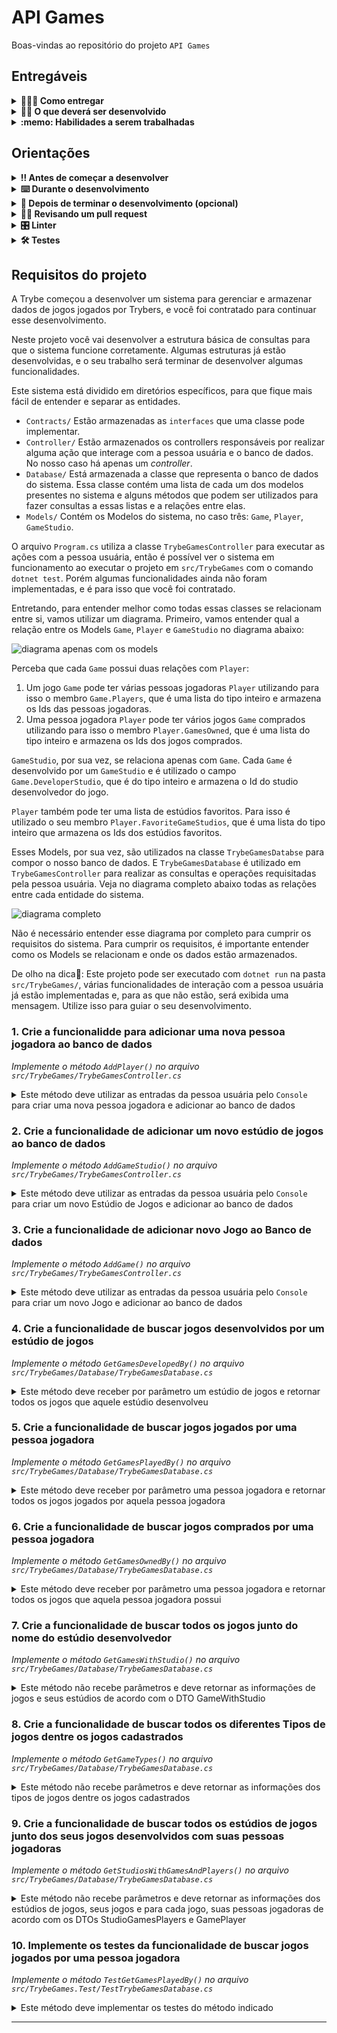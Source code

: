 # API Games

Boas-vindas ao repositório do projeto `API Games`

## Entregáveis

<details>
<summary><strong>🤷🏽‍♀️ Como entregar</strong></summary>

Lembre-se que você pode consultar nosso conteúdo sobre [Git & GitHub](https://app.betrybe.com/learn/course/5e938f69-6e32-43b3-9685-c936530fd326/module/fc998c60-386e-46bc-83ca-4269beb17e17/section/fe827a71-3222-4b4d-a66f-ed98e09961af/day/1a530297-e176-4c79-8ed9-291ae2950540/lesson/2b2edce7-9c49-4907-92a2-aa571f823b79) e nosso [Blog - Git & GitHub](https://blog.betrybe.com/tecnologia/git-e-github/) sempre que precisar!

</details>
  
<details>
<summary><strong>🧑‍💻 O que deverá ser desenvolvido</strong></summary>

<!-- 🤔 Explicar brevemente o que será realizado ao longo do projeto. Aqui, é a porta de entrada para a realização do projeto.
Exemplo: Você vai desenvolver um site que contenha uma série de informações sobre o que você aprendeu aqui na Trybe ao longo das últimas duas seções. O seu site deverá estar com elementos posicionados e estilizados e, além disso, deverá conter semântica apropriada para que seja acessível e melhor ranqueado.-->
Você irá desenvolver diversos métodos que implementarão manipulações a coleções existentes em um software que já teve o seu desenvolvimento iniciado. Além disso, você desenvolverá diversas consultas LINQ para determinadas aplicações e desenvolverá uma aplicação de testes.

</details>
  
<details>
  <summary><strong>:memo: Habilidades a serem trabalhadas </strong></summary>

Neste projeto, verificamos se você é capaz de:

- Desenvolver habilidades com relação a manipulação de coleções
- Desenvolver consultas LINQ para determinadas operações
- Aplicar um método de testes sobre coleções.
- Interpretar as coleções de dados já existentes em um software.
- Interpretar o funcionamento de um código já implementado.

</details>

## Orientações

<details>
  <summary><strong>‼️ Antes de começar a desenvolver</strong></summary><br />

  1. Clone o repositório

  - Use o comando: `git clone git@github.com:tryber/acc-elective-csharp-0x-project-trybe-games.git`.
  - Entre na pasta do repositório que você acabou de clonar:
    - `cd acc-elective-csharp-0x-project-trybe-games`

  2. Instale as dependências
  
  - Entre na pasta `src/`.
  - Execute o comando: `dotnet restore`.
  
  3. Crie uma branch a partir da branch `master`

  - Verifique se você está na branch `master`.
    - Exemplo: `git branch`
  - Se não estiver, mude para a branch `master`.
    - Exemplo: `git checkout master`
  - Agora crie uma branch à qual você vai submeter os `commits` do seu projeto.
    - Você deve criar uma branch no seguinte formato: `nome-de-usuario-nome-do-projeto`
    - Exemplo: `git checkout -b joaozinho-acc-0x-project-trybe-games`

  4. Adicione as mudanças ao _stage_ do Git e faça um `commit`

  - Verifique que as mudanças ainda não estão no _stage_.
    - Exemplo: `git status` (deve aparecer listada a pasta _joaozinho_ em vermelho)
  - Adicione o novo arquivo ao _stage_ do Git.
    - Exemplo:
      - `git add .` (adicionando todas as mudanças - _que estavam em vermelho_ - ao stage do Git)
      - `git status` (deve aparecer listado o arquivo _joaozinho/README.md_ em verde)
  - Faça o `commit` inicial.
    - Exemplo:
      - `git commit -m 'iniciando o projeto x'` (fazendo o primeiro commit)
      - `git status` (deve aparecer uma mensagem tipo essa: _nothing to commit_ )

  5. Adicione a sua branch com o novo `commit` ao repositório remoto

  - Usando o exemplo anterior: `git push -u origin joaozinho-acc-0x-project-trybe-games`.

  6. Crie um novo `Pull Request` _(PR)_

  - Vá até a página de _Pull Requests_ do [repositório no GitHub](https://github.com/tryber/acc-elective-csharp-0x-project-trybe-games/pulls).
  - Clique no botão verde _"New pull request"_.
  - Clique na caixa de seleção _"Compare"_ e escolha a sua branch **com atenção**.
  - Coloque um título para a sua _Pull Request_.
    - Exemplo: _"Cria tela de busca"_
  - Clique no botão verde _"Create pull request"_.
  - Adicione uma descrição para o _Pull Request_ e clique no botão verde _"Create pull request"_.
  - **Não se preocupe em preencher mais nada por enquanto!**.
  - Volte até a [página de _Pull Requests_ do repositório](https://github.com/tryber/acc-elective-csharp-0x-project-trybe-games/pulls) e confira que o seu _Pull Request_ está criado.

</details>

<details>
  <summary><strong>⌨️ Durante o desenvolvimento</strong></summary><br/>

  - Faça `commits` das alterações que você fizer no código regularmente.

  - Lembre-se sempre, após um (ou alguns) `commits`, de atualizar o repositório remoto.

  - Os comandos que você utilizará com mais frequência são:
    1. `git status` _(para verificar o que está em vermelho - fora do stage - e o que está em verde - no stage)_
    2. `git add` _(para adicionar arquivos ao stage do Git)_
    3. `git commit` _(para criar um commit com os arquivos que estão no stage do Git)_
    4. `git push -u origin nome-da-branch` _(para enviar o commit para o repositório remoto na primeira vez que fizer o `push` de uma nova branch)_
    5. `git push` _(para enviar o commit para o repositório remoto após o passo anterior)_

</details>

<details>
  <summary><strong>🤝 Depois de terminar o desenvolvimento (opcional)</strong></summary><br/>

  Para sinalizar que o seu projeto está pronto para o _"Code Review"_, faça o seguinte:

  - Vá até a página **DO SEU** _Pull Request_, adicione a label de _"code-review"_ e marque seus colegas:

    - No menu à direita, clique no _link_ **"Labels"** e escolha a _label_ **code-review**;

    - No menu à direita, clique no _link_ **"Assignees"** e escolha **o seu usuário**;

    - No menu à direita, clique no _link_ **"Reviewers"** e digite `students`, selecione o time `tryber/students-sd-032-csharp`.

  Caso tenha alguma dúvida, [aqui tem um video explicativo](https://vimeo.com/362189205).

</details>

<details>
  <summary><strong>🕵🏿 Revisando um pull request</strong></summary><br />

  Use o conteúdo sobre [Code Review](https://app.betrybe.com/course/real-life-engineer/code-review) para te ajudar a revisar os _Pull Requests_.

</details>

<details>
  <summary><strong>🎛 Linter</strong></summary><br />

  Usaremos o [NetAnalyzer](https://docs.microsoft.com/pt-br/dotnet/fundamentals/code-analysis/overview) para fazer a análise estática do seu código.

  Este projeto já vem com as dependências relacionadas ao _linter_ configuradas no arquivo `.csproj`.

  O analisador já é instalado pelo plugin da `Microsoft C#` no `VSCode`. Para isso, basta fazer o download do [plugin](https://marketplace.visualstudio.com/items?itemName=ms-dotnettools.csharp) e instalá-lo.
</details>

<details>
  <summary><strong>🛠 Testes</strong></summary><br />

  O .NET já possui sua própria plataforma de testes.
  
  Este projeto já vem configurado e com suas dependências.

  ### Executando todos os testes

  Para executar os testes com o .NET, execute o comando dentro do diretório do seu projeto `src/TrybeGames` ou de seus testes `src/TrybeGames.Test`!

  ```
  dotnet test
  ```

  ### Executando um teste específico

  Para executar um teste expecífico, basta executar o comando `dotnet test --filter TestReq01` para o requisito 01 ou `dotnet test --filter TestReq10` para o requisito 10.

  :warning: **Importante:** o comando irá executar testes cujo nome contém `TestReq01`.

  :warning: **O avaliador automático não necessariamente avalia seu projeto na ordem em que os requisitos aparecem no readme. Isso acontece para deixar o processo de avaliação mais rápido. Então, não se assuste se isso acontecer, ok?**

  ### Outras opções para testes
  - Algumas opções que podem lhe ajudar são:
    -  `-?|-h|--help`: exibem a descrição completa de como utilizar o comando.
    -  `-t|--list-tests`: lista todos os testes, ao invés de executá-los.
    -  `-v|--verbosity <LEVEL>`: define o nível de detalhe na resposta dos testes.
      - `q | quiet`
      - `m | minimal`
      - `n | normal`
      - `d | detailed`
      - `diag | diagnostic`
      - Exemplo de uso: 
         ```
           dotnet test -v diag
         ```
         ou
         ```            
           dotnet test --verbosity=diagnostic
         ``` 
</details>

## Requisitos do projeto


A Trybe começou a desenvolver um sistema para gerenciar e armazenar dados de jogos jogados por Trybers, e você foi contratado para continuar esse desenvolvimento. 

Neste projeto você vai desenvolver a estrutura básica de consultas para que o sistema funcione corretamente. Algumas estruturas já estão desenvolvidas, e o seu trabalho será terminar de desenvolver algumas funcionalidades.

Este sistema está dividido em diretórios específicos, para que fique mais fácil de entender e separar as entidades.
 - `Contracts/` Estão armazenadas as `interfaces` que uma classe pode implementar.
 - `Controller/` Estão armazenados os controllers responsáveis por realizar alguma ação que interage com a pessoa usuária e o banco de dados. No nosso caso há apenas um _controller_.
 - `Database/` Está armazenada a classe que representa o banco de dados do sistema. Essa classe contém uma lista de cada um dos modelos presentes no sistema e alguns métodos que podem ser utilizados para fazer consultas a essas listas e a relações entre elas.
 - `Models/` Contém os Modelos do sistema, no caso três: `Game`, `Player`, `GameStudio`.

O arquivo `Program.cs` utiliza a classe `TrybeGamesController` para executar as ações com a pessoa usuária, então é possível ver o sistema em funcionamento ao executar o projeto em `src/TrybeGames` com o comando `dotnet test`. Porém algumas funcionalidades ainda não foram implementadas, e é para isso que você foi contratado.

Entretando, para entender melhor como todas essas classes se relacionam entre si, vamos utilizar um diagrama. Primeiro, vamos entender qual a relação entre os Models `Game`, `Player` e `GameStudio` no diagrama abaixo:

![diagrama apenas com os models](img/diagram-only-models.png)

Perceba que cada `Game` possui duas relações com `Player`:
 1. Um jogo `Game` pode ter várias pessoas jogadoras `Player` utilizando para isso o membro `Game.Players`, que é uma lista do tipo inteiro e armazena os Ids das pessoas jogadoras.
 2. Uma pessoa jogadora `Player` pode ter vários jogos `Game` comprados utilizando para isso o membro `Player.GamesOwned`, que é uma lista do tipo inteiro e armazena os Ids dos jogos comprados.

`GameStudio`, por sua vez, se relaciona apenas com `Game`. Cada `Game` é desenvolvido por um `GameStudio` e é utilizado o campo `Game.DeveloperStudio`, que é do tipo inteiro e armazena o Id do studio desenvolvedor do jogo.

`Player` também pode ter uma lista de estúdios favoritos. Para isso é utilizado o seu membro `Player.FavoriteGameStudios`, que é uma lista do tipo inteiro que armazena os Ids dos estúdios favoritos.

Esses Models, por sua vez, são utilizados na classe `TrybeGamesDatabse` para compor o nosso banco de dados. E `TrybeGamesDatabase` é utilizado em `TrybeGamesController` para realizar as consultas e operações requisitadas pela pessoa usuária. Veja no diagrama completo abaixo todas as relações entre cada entidade do sistema.

![diagrama completo](img/complete-diagram.png)

Não é necessário entender esse diagrama por completo para cumprir os requisitos do sistema. Para cumprir os requisitos, é importante entender como os Models se relacionam e onde os dados estão armazenados.

De olho na dica👀: Este projeto pode ser executado com `dotnet run` na pasta `src/TrybeGames/`,  várias funcionalidades de interação com a pessoa usuária já estão implementadas e, para as que não estão, será exibida uma mensagem. Utilize isso para guiar o seu desenvolvimento.


### 1. Crie a funcionalidde para adicionar uma nova pessoa jogadora ao banco de dados

_Implemente o método `AddPlayer()` no arquivo `src/TrybeGames/TrybeGamesController.cs`_

<details>
  <summary>Este método deve utilizar as entradas da pessoa usuária pelo <code>Console</code> para criar uma nova pessoa jogadora e adicionar ao banco de dados</summary><br />

  Desenvolva uma lógica para receber da pessoa usuária o nome da nova pessoa jogadora pelo `Console` e assim criar uma nova instância de `Player` e inserir este no banco de dados `database`, que é um atributo da classe `TrybeGamesController`.

  > **🚨Importante:🚨** O atributo Id precisa ser incrementado a cada nova pessoa jogadora que entrar no banco de dados começando de **1**.

  **O que será testado:**

  - Será testado se o método implementado, ao ser chamado, adiciona uma nova pessoa jogadora no banco de dados existente na classe `TrybeGamesDatabase`, acessível pelo atributo `database` da classe `TrybeGamesController`.


</details>



### 2. Crie a funcionalidade de adicionar um novo estúdio de jogos ao banco de dados

_Implemente o método `AddGameStudio()` no arquivo `src/TrybeGames/TrybeGamesController.cs`_

<details>
  <summary>Este método deve utilizar as entradas da pessoa usuária pelo <code>Console</code> para criar um novo Estúdio de Jogos e adicionar ao banco de dados</summary><br />

  Desenvolva uma lógica para receber da pessoa usuária o nome do novo Estúdio de Jogos pelo `Console` e assim criar uma nova instância de `GameStudio` e inserir este no banco de dados `database`, que é um atributo da classe `TrybeGamesController`.

  > **🚨Importante:🚨** O atributo Id precisa ser incrementado a cada novo estúdio que entrar no banco de dados, começando de **1**.

  **O que será testado:**

  - Será testado se o método implementado, ao ser chamado, adiciona um novo estúdio de jogos no banco de dados existente na classe `TrybeGamesDatabase`, acessível pelo atributo `database` da classe `TrybeGamesController`.
  
</details>



### 3. Crie a funcionalidade de adicionar novo Jogo ao Banco de dados

_Implemente o método `AddGame()` no arquivo `src/TrybeGames/TrybeGamesController.cs`_

<details>
  <summary>Este método deve utilizar as entradas da pessoa usuária pelo <code>Console</code> para criar um novo Jogo e adicionar ao banco de dados</summary><br />

  Desenvolva uma lógica para receber da pessoa usuária os seguintes dados de um jogo:
   1. Nome (`Name`).
   2. Data de lançamento (`ReleaseDate`).
   3. Tipo de jogo (`GameType`).
  Lembre-se de que cada um desses atributos possui um tipo específico, e este método deve ser capaz de fazer as conversões necessárias para criar uma nova instância de `Game` corretamente e inseri-la no banco de dados `database`, que é um atributo da classe `TrybeGamesController`.

  > **🚨Importante:🚨** O atributo Id precisa ser incrementado a cada novo jogo que entrar no banco de dados começando de **1**.

  **O que será testado:**

  - Será testado se o método implementado, ao ser chamado, adiciona um novo jogo no banco de dados existente na classe `TrybeGamesDatabase`, acessível pelo atributo `database` da classe `TrybeGamesController`.

</details>



### 4. Crie a funcionalidade de buscar jogos desenvolvidos por um estúdio de jogos

_Implemente o método `GetGamesDevelopedBy()` no arquivo `src/TrybeGames/Database/TrybeGamesDatabase.cs`_

<details>
  <summary>Este método deve receber por parâmetro um estúdio de jogos e retornar todos os jogos que aquele estúdio desenvolveu</summary><br />

  Por se tratar de um método da classe `TrybeGamesDatabase`, este não lida com entradas e interações com a pessoa usuária. Porém ele será utilizado pelo método `QueryGamesFromStudio` para buscar os jogos desenvolvidos pelo estúdio selecionado neste método. Como o método `GetGamesDevelopedBy` sempre retorna uma lista vazia, essa funcionalidade está imcompleta.

  No método `GetGamesDevelopedBy`, utilize as listas de `Game`, `Player` e `GameStudio` presentes em `TrybeGamesDatabase` e suas relações para buscar e retornar uma lista de jogos `List<Game>`.

  De olho na dica👀: Consultas LINQ são uma ótima forma de realizar essa busca. Utilize o método `ToList()` para converter do tipo `IEnumerable` para `List`.

  **O que será testado:**

  - Será testado se o método implementado, ao ser chamado, retorna a lista do tipo `Game` com os dados solicitados.
  
</details>




### 5. Crie a funcionalidade de buscar jogos jogados por uma pessoa jogadora

_Implemente o método `GetGamesPlayedBy()` no arquivo `src/TrybeGames/Database/TrybeGamesDatabase.cs`_

<details>
  <summary>Este método deve receber por parâmetro uma pessoa jogadora e retornar todos os jogos jogados por aquela pessoa jogadora</summary><br />

  Por se tratar de um método da classe `TrybeGamesDatabase`, este não lida com entradas e interações com a pessoa usuária. Porém ele será utilizado pelo método `QueryGamesPlayedByPlayer` para buscar os jogos jogados pela pessoa jogadora selecionada neste método. Como o método `GetGamesPlayedBy` sempre retorna uma lista vazia, essa funcionalidade está imcompleta.

  No método `GetGamesPlayedBy`, utilize as listas de `Game`, `Player` e `GameStudio` presentes em `TrybeGamesDatabase` e suas relações para buscar e retornar uma lista de jogos `List<Game>`.

  De olho na dica👀: Consultas LINQ são uma ótima forma de realizar essa busca. Utilize o método `ToList()` para converter do tipo `IEnumerable` para `List`.

   **O que será testado:**

  - Será testado se o método implementado, ao ser chamado, retorna a lista do tipo `Game` com os dados solicitados.

</details>



### 6. Crie a funcionalidade de buscar jogos comprados por uma pessoa jogadora

_Implemente o método `GetGamesOwnedBy()` no arquivo `src/TrybeGames/Database/TrybeGamesDatabase.cs`_

<details>
  <summary>Este método deve receber por parâmetro uma pessoa jogadora e retornar todos os jogos que aquela pessoa jogadora possui</summary><br />

  Por se tratar de um método da classe `TrybeGamesDatabase`, este não lida com entradas e interações com a pessoa usuária. Porém ele será utilizado pelo método `QueryGamesBoughtByPlayer` para buscar os jogos comprados pela pessoa jogadora selecionada neste método. Como o método `GetGamesOwnedBy` sempre retorna uma lista vazia, essa funcionalidade está imcompleta.

  No método `GetGamesOwnedBy`, utilize as listas de `Game`, `Player` e `GameStudio` presentes em `TrybeGamesDatabase` e suas relações para buscar e retornar uma lista de jogos `List<Game>`.

  De olho na dica👀: Consultas LINQ são uma ótima forma de realizar essa busca. Utilize o método `ToList()` para converter do tipo `IEnumerable` para `List`.

   **O que será testado:**

  - Será testado se o método implementado, ao ser chamado, retorna a lista do tipo `Game` com os dados solicitados.

</details>



### 7. Crie a funcionalidade de buscar todos os jogos junto do nome do estúdio desenvolvedor

_Implemente o método `GetGamesWithStudio()` no arquivo `src/TrybeGames/Database/TrybeGamesDatabase.cs`_

<details>
  <summary>Este método não recebe parâmetros e deve retornar as informações de jogos e seus estúdios de acordo com o DTO GameWithStudio</summary><br />

  No método `GetGamesOwnedBy`, utilize as listas de `Game`, `Player` e `GameStudio` presentes em `TrybeGamesDatabase` e suas relações para buscar e retornar uma lista de jogos de acordo com o DTO `List<GameWithStudio>`.
  
  O DTO `GameWithStudio` está presente no arquivo `src/TrybeGames/DTO/GameWithStudio.cs` e segue a seguinte estrutura

  ```csharp
  public class GameWithStudio
  {
      public string? GameName { get; set; } // nome do jogo
      public string? StudioName { get; set; } // nome do estúdio que desenvolveu o jogo
      public int NumberOfPlayers { get; set; } // número de pessoas jogadoras do jogo
  }
  ```

  De olho na dica👀: Consultas LINQ são uma ótima forma de realizar essa busca. Utilize o método `ToList()` para converter do tipo `IEnumerable` para `List`.

  **O que será testado:**

  - Será testado se o método implementado, ao ser chamado, retorna a lista do tipo `GameWithStudio` com os dados solicitados.

</details>



### 8. Crie a funcionalidade de buscar todos os diferentes Tipos de jogos dentre os jogos cadastrados

_Implemente o método `GetGameTypes()` no arquivo `src/TrybeGames/Database/TrybeGamesDatabase.cs`_

<details>
  <summary>Este método não recebe parâmetros e deve retornar as informações dos tipos de jogos dentre os jogos cadastrados</summary><br />

  No método `GetGameTypes()`, utilize a lista de `Game` presente em `TrybeGamesDatabase` para retornar uma lista de tipos de jogos `List<GameType>`.

  De olho na dica👀: Consultas LINQ são uma ótima forma de realizar essa busca. Utilize o método `ToList()` para converter do tipo `IEnumerable` para `List`.

   **O que será testado:**

  - Será testado se o método implementado, ao ser chamado, retorna a lista do tipo `GameType` com os dados solicitados.

</details>



### 9. Crie a funcionalidade de buscar todos os estúdios de jogos junto dos seus jogos desenvolvidos com suas pessoas jogadoras

_Implemente o método `GetStudiosWithGamesAndPlayers()` no arquivo `src/TrybeGames/Database/TrybeGamesDatabase.cs`_

<details>
  <summary>Este método não recebe parâmetros e deve retornar as informações dos estúdios de jogos, seus jogos e para cada jogo, suas pessoas jogadoras de acordo com os DTOs StudioGamesPlayers e GamePlayer</summary><br />

  No método `GetStudiosWithGamesAndPlayers()`, utilize as listas de `Game`, `Player` e `GameStudio` presentes em `TrybeGamesDatabase` e suas relações para buscar e retornar uma lista de jogos de acordo com o DTO `List<StudioGamesPlayers>`.
  
  Os DTOs `StudioGamesPlayers` e `GamePlayer` estão presentes no arquivo `src/TrybeGames/DTO/StudioGamesPlayers.cs` e segue a seguinte estrutura

  ```csharp
  public class GamePlayer
  {
      public string GameName = ""; // nome do jogo
      public List<Player>? Players { get; set; } // lista das pessoas jogadoras que jogam este jogo.
  }
  public class StudioGamesPlayers
  {
      public string? GameStudioName { get; set; } // nome do estúdio de jogos
      public List<GamePlayer>? Games { get; set; } // lista das informações de jogos e pessoas jogadoras baseada no DTO GamePlayer
  }
  ```

  De olho na dica👀: Consultas LINQ são uma ótima forma de realizar essa busca. Utilize o método `ToList()` para converter do tipo `IEnumerable` para `List`.

  **O que será testado:**

  - Será testado se o método implementado, ao ser chamado, retorna a lista do tipo `StudioGamesPlayers` com os dados solicitados.

</details>



### 10. Implemente os testes da funcionalidade de buscar jogos jogados por uma pessoa jogadora

_Implemente o método `TestGetGamesPlayedBy()` no arquivo `src/TrybeGames.Test/TestTrybeGamesDatabase.cs`_

<details>
  <summary>Este método deve implementar os testes do método indicado</summary><br />

  No método `TestGetGamesPlayedBy()` crie o arrange, act e assert para testar a funcionalidade de buscar os jogos jogados por uma pessoa jogadora implementada no método `GetGamesPlayedBy` do arquivo `src/TrybeGames/Database/TrybeGamesDatabase.cs`.

  O método possui como parâmetros de entrada o database da classe `TrybeGamesDatabase`, o id do player do tipo `Int` e uma lista de games `List<Game>` com a lista esperada no retorno do método a ser testado.

  Os dados a serem utilizados no teste estão no atributo `DataTestGetGamesPlayedBy` do tipo `TheoryData`, presente no mesmo arquivo `src/TrybeGames.Test/TestTrybeGamesDatabase.cs`.

  **O que será testado:**

  - Será testado se o método implementado testa com sucesso a funcionalidade.

</details>


</details>

---

<!-- mdi versão 1.1 projeto ⚠️ não exclua esse comentário -->
